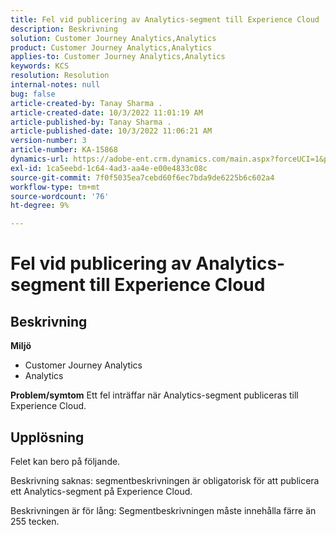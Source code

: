 ```yaml
---
title: Fel vid publicering av Analytics-segment till Experience Cloud
description: Beskrivning
solution: Customer Journey Analytics,Analytics
product: Customer Journey Analytics,Analytics
applies-to: Customer Journey Analytics,Analytics
keywords: KCS
resolution: Resolution
internal-notes: null
bug: false
article-created-by: Tanay Sharma .
article-created-date: 10/3/2022 11:01:19 AM
article-published-by: Tanay Sharma .
article-published-date: 10/3/2022 11:06:21 AM
version-number: 3
article-number: KA-15868
dynamics-url: https://adobe-ent.crm.dynamics.com/main.aspx?forceUCI=1&pagetype=entityrecord&etn=knowledgearticle&id=639d1cb2-0a43-ed11-bba2-0022480868ff
exl-id: 1ca5eebd-1c64-4ad3-aa4e-e00e4833c08c
source-git-commit: 7f0f5035ea7cebd60f6ec7bda9de6225b6c602a4
workflow-type: tm+mt
source-wordcount: '76'
ht-degree: 9%

---
```


# Fel vid publicering av Analytics-segment till Experience Cloud

## Beskrivning

<b>Miljö</b>
- Customer Journey Analytics
- Analytics 



<b>Problem/symtom</b>
Ett fel inträffar när Analytics-segment publiceras till Experience Cloud.


## Upplösning


Felet kan bero på följande.

Beskrivning saknas: segmentbeskrivningen är obligatorisk för att publicera ett Analytics-segment på Experience Cloud.

Beskrivningen är för lång: Segmentbeskrivningen måste innehålla färre än 255 tecken.
